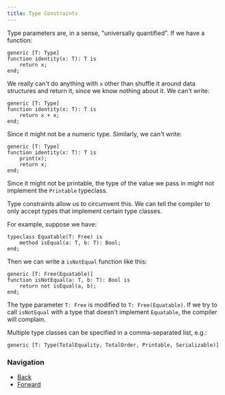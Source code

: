 ```yaml
---
title: Type Constraints
---
```


Type parameters are, in a sense, "universally quantified". If we have a function:

```austral
generic [T: Type]
function identity(x: T): T is
    return x;
end;
```

We really can't do anything with `x` other than shuffle it around data
structures and return it, since we know nothing about it. We can't write:

```austral
generic [T: Type]
function identity(x: T): T is
    return x + x;
end;
```

Since it might not be a numeric type. Similarly, we can't write:

```austral
generic [T: Type]
function identity(x: T): T is
    print(x);
    return x;
end;
```

Since it might not be printable, the type of the value we pass in might not
implement the `Printable` typeclass.

Type constraints allow us to circumvent this. We can tell the compiler to only
accept types that implement certain type classes.

For example, suppose we have:

```austral
typeclass Equatable(T: Free) is
    method isEqual(a: T, b: T): Bool;
end;
```

Then we can write a `isNotEqual` function like this:

```austral
generic [T: Free(Equatable)]
function isNotEqual(a: T, b: T): Bool is
    return not isEqual(a, b);
end;
```

The type parameter `T: Free` is modified to `T: Free(Equatable)`. If we try to
call `isNotEqual` with a type that doesn't implement `Equatable`, the compiler
will complain.

Multiple type classes can be specified in a comma-separated list, e.g.:

```austral
generic [T: Type(TotalEquality, TotalOrder, Printable, Serializable)]
```

### Navigation

- [Back](/tutorial/type-constraints)
- [Forward](/tutorial/errors)
